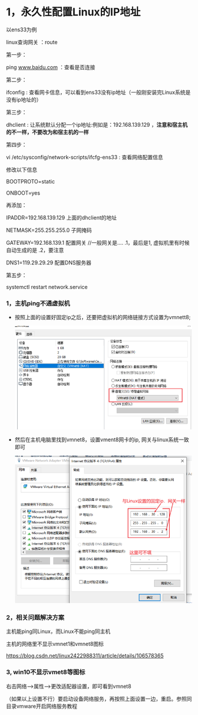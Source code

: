 # 1，永久性配置Linux的IP地址

以ens33为例

linux查询网关 ：route

第一步：

ping  www.baidu.com ：查看是否连接

第二步：

ifconfig :  查看网卡信息，可以看到ens33没有ip地址（一般刚安装完Linux系统是没有ip地址的）

第三步：

dhclient :  让系统默认分配一个ip地址:例如是：192.168.139.129 ，**注意和宿主机的不一样，不要改为和宿主机的一样**

第四步：

vi  /etc/sysconfig/network-scripts/ifcfg-ens33  :  查看网络配置信息

修改以下信息

BOOTPROTO=static

ONBOOT=yes

再添加：

IPADDR=192.168.139.129      上面的dhclient的地址

NETMASK=255.255.255.0   子网掩码

GATEWAY=192.168.139.1     配置网关    //一般网关是....  .1，最后是1, 虚拟机里有时候自动生成的是 .2，要注意

DNS1=119.29.29.29    配置DNS服务器

第五步：

systemctl  restart  network.service



### 1，主机ping不通虚拟机

- 按照上面的设置好固定ip之后，还要把虚拟机的网络链接方式设置为vmnett8;

  ![1647999455167](note-images/1647999455167.png)

- 然后在主机电脑里找到vmnet8，设置vment8网卡的ip, 网关与linux系统一致即可

  ![1647999679302](note-images/1647999679302.png)

### 2，相关问题解决方案

主机能ping同Linux，而Linux不能ping同主机

主机的网络里不显示vmnet1和vmnet8图标

https://blog.csdn.net/linux2422988311/article/details/106578365

### 3,  win10不显示vmet8等图标

右击网络-->属性-->更改适配器设置，即可看到vmnet8

（如果以上设置不行）要启动设备网络服务，再按照上面设置一边，重启。参照同目录vmware开启网络服务教程

